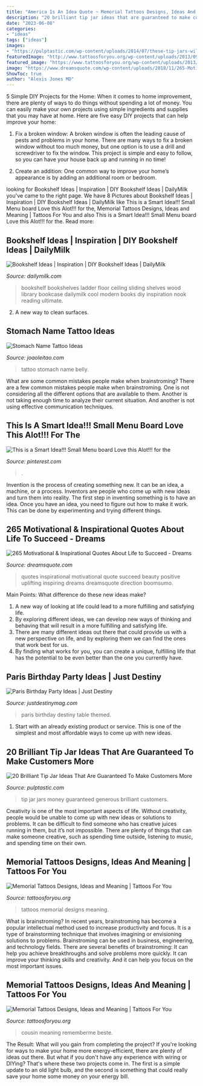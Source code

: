 ```yaml
---
title: "America Is An Idea Quote ~ Memorial Tattoos Designs, Ideas And Meaning"
description: "20 brilliant tip jar ideas that are guaranteed to make customers more"
date: "2023-06-08"
categories:
- "ideas"
tags: ["ideas"]
images:
- "https://pulptastic.com/wp-content/uploads/2014/07/these-tip-jars-will-definitely-get-money-21.jpg"
featuredImage: "http://www.tattoosforyou.org/wp-content/uploads/2013/09/Memorial-Tattoos.jpg"
featured_image: "https://www.tattoosforyou.org/wp-content/uploads/2013/10/Memorial-Tattoos-for-Sister-225x300.jpg"
image: "https://www.dreamsquote.com/wp-content/uploads/2018/11/265-Motivational-Inspirational-Quotes-About-Life-to-Succeed-48.jpg"
ShowToc: true
author: "Alexis Jones MD"
---
```



5 Simple DIY Projects for the Home:
When it comes to home improvement, there are plenty of ways to do things without spending a lot of money. You can easily make your own projects using simple ingredients and supplies that you may have at home. Here are five easy DIY projects that can help improve your home: 
1. Fix a broken window: A broken window is often the leading cause of pests and problems in your home. There are many ways to fix a broken window without too much money, but one option is to use a drill and screwdriver to fix the window. This project is simple and easy to follow, so you can have your house back up and running in no time!

2. Create an addition: One common way to improve your home’s appearance is by adding an additional room or bedroom.

	

		
looking for Bookshelf Ideas | Inspiration | DIY Bookshelf Ideas | DailyMilk you've came to the right page. We have 8 Pictures about Bookshelf Ideas | Inspiration | DIY Bookshelf Ideas | DailyMilk like This is a Smart Idea!!! Small Menu board Love this Alot!!! for the, Memorial Tattoos Designs, Ideas and Meaning | Tattoos For You and also This is a Smart Idea!!! Small Menu board Love this Alot!!! for the. Read more:
		
    
## Bookshelf Ideas | Inspiration | DIY Bookshelf Ideas | DailyMilk

<img loading=lazy src="http://dailymilk.com/wp-content/uploads/2013/06/black-bookshelves-sliding-ladder.jpg" onerror="this.onerror=null;this.src='https://tse4.mm.bing.net/th?id=OIP.-L6DZPm_lxvUP7PUNnx8YwHaK-&amp;pid=15.1';" alt="Bookshelf Ideas | Inspiration | DIY Bookshelf Ideas | DailyMilk">

_Source: dailymilk.com_

>bookshelf bookshelves ladder floor ceiling sliding shelves wood library bookcase dailymilk cool modern books diy inspiration nook reading ultimate. 

	

2. A new way to clean surfaces.

    
## Stomach Name Tattoo Ideas

<img loading=lazy src="https://www.joaoleitao.com/tattoo-name/wp-content/uploads/stomach-script-tattoo.jpg" onerror="this.onerror=null;this.src='https://tse3.mm.bing.net/th?id=OIP.9fiTv-P7pw3FcHwOpG6H6QHaHa&amp;pid=15.1';" alt="Stomach Name Tattoo Ideas">

_Source: joaoleitao.com_

>tattoo stomach name belly. 

	

What are some common mistakes people make when brainstroming?
There are a few common mistakes people make when brainstroming. One is not considering all the different options that are available to them. Another is not taking enough time to analyze their current situation. And another is not using effective communication techniques.

    
## This Is A Smart Idea!!! Small Menu Board Love This Alot!!! For The

<img loading=lazy src="https://i.pinimg.com/736x/27/81/26/2781267bf9c83d0bcfc49418c91d81fc--menu-boards-mops.jpg" onerror="this.onerror=null;this.src='https://tse3.mm.bing.net/th?id=OIP.IEorfMTQCk_tS37HrfRi9AHaJ3&amp;pid=15.1';" alt="This is a Smart Idea!!! Small Menu board Love this Alot!!! for the">

_Source: pinterest.com_

>. 

	

Invention is the process of creating something new. It can be an idea, a machine, or a process. Inventors are people who come up with new ideas and turn them into reality. The first step in inventing something is to have an idea. Once you have an idea, you need to figure out how to make it work. This can be done by experimenting and trying different things.

    
## 265 Motivational &amp; Inspirational Quotes About Life To Succeed - Dreams

<img loading=lazy src="https://www.dreamsquote.com/wp-content/uploads/2018/11/265-Motivational-Inspirational-Quotes-About-Life-to-Succeed-48.jpg" onerror="this.onerror=null;this.src='https://tse4.mm.bing.net/th?id=OIP.zkaxNm4KbYjr-tOC8BO9QgHaLG&amp;pid=15.1';" alt="265 Motivational &amp; Inspirational Quotes About Life to Succeed - Dreams">

_Source: dreamsquote.com_

>quotes inspirational motivational quote succeed beauty positive uplifting inspiring dreams dreamsquote direction boomsumo. 

	

Main Points: What difference do these new ideas make?
1. A new way of looking at life could lead to a more fulfilling and satisfying life.
2. By exploring different ideas, we can develop new ways of thinking and behaving that will result in a more fulfilling and satisfying life.
3. There are many different ideas out there that could provide us with a new perspective on life, and by exploring them we can find the ones that work best for us.
4. By finding what works for you, you can create a unique, fulfilling life that has the potential to be even better than the one you currently have.

    
## Paris Birthday Party Ideas | Just Destiny

<img loading=lazy src="http://justdestinymag.com/wp-content/uploads/2015/03/Paris-Birthday-Party-Just-Destiny-Mag.jpg" onerror="this.onerror=null;this.src='https://tse1.mm.bing.net/th?id=OIP.pqgLRZXBjrgBLRnEOrSW8QHaKl&amp;pid=15.1';" alt="Paris Birthday Party Ideas | Just Destiny">

_Source: justdestinymag.com_

>paris birthday destiny table themed. 

	

1. Start with an already existing product or service. This is one of the simplest and most affordable ways to come up with new ideas.

    
## 20 Brilliant Tip Jar Ideas That Are Guaranteed To Make Customers More

<img loading=lazy src="https://pulptastic.com/wp-content/uploads/2014/07/these-tip-jars-will-definitely-get-money-21.jpg" onerror="this.onerror=null;this.src='https://tse3.mm.bing.net/th?id=OIP.8qO-mP66P_mw6uzN5N5AEwHaJ3&amp;pid=15.1';" alt="20 Brilliant Tip Jar Ideas That Are Guaranteed To Make Customers More">

_Source: pulptastic.com_

>tip jar jars money guaranteed generous brilliant customers. 

	

Creativity is one of the most important aspects of life. Without creativity, people would be unable to come up with new ideas or solutions to problems. It can be difficult to find someone who has creative juices running in them, but it’s not impossible. There are plenty of things that can make someone creative, such as spending time outside, listening to music, and spending time on their own.

    
## Memorial Tattoos Designs, Ideas And Meaning | Tattoos For You

<img loading=lazy src="http://www.tattoosforyou.org/wp-content/uploads/2013/09/Memorial-Tattoos.jpg" onerror="this.onerror=null;this.src='https://tse4.mm.bing.net/th?id=OIP.M5768nEN7LkFaL6kSUQG8AHaFj&amp;pid=15.1';" alt="Memorial Tattoos Designs, Ideas and Meaning | Tattoos For You">

_Source: tattoosforyou.org_

>tattoos memorial designs meaning. 

	

What is brainstroming?
In recent years, brainstroming has become a popular intellectual method used to increase productivity and focus. It is a type of brainstorming technique that involves imagining or envisioning solutions to problems. Brainstroming can be used in business, engineering, and technology fields.
There are several benefits of brainstroming: It can help you achieve breakthroughs and solve problems more quickly. It can improve your thinking skills and creativity. And it can help you focus on the most important issues.

    
## Memorial Tattoos Designs, Ideas And Meaning | Tattoos For You

<img loading=lazy src="https://www.tattoosforyou.org/wp-content/uploads/2013/10/Memorial-Tattoos-for-Sister-225x300.jpg" onerror="this.onerror=null;this.src='https://tse1.mm.bing.net/th?id=OIP.IYbVU0nDijXe51YFsOXEDAAAAA&amp;pid=15.1';" alt="Memorial Tattoos Designs, Ideas and Meaning | Tattoos For You">

_Source: tattoosforyou.org_

>cousin meaning rememberme beste. 

	

The Result: What will you gain from completing the project?
If you're looking for ways to make your home more energy-efficient, there are plenty of ideas out there. But what if you don't have any experience with wiring or DIYing? That's where these two projects come in. The first is a simple update to an old light bulb, and the second is something that could really save your home some money on your energy bill.

